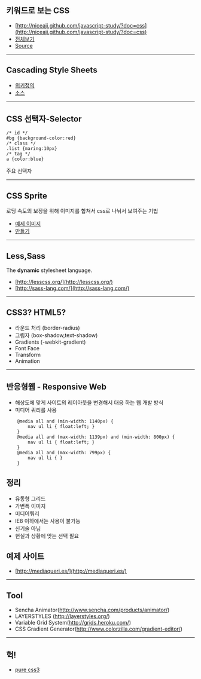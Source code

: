 ## 키워드로 보는  CSS

* [http://niceaji.github.com/javascript-study/?doc=css](http://niceaji.github.com/javascript-study/?doc=css)
* [전체보기](https://github.com/niceaji/javascript-study/blob/gh-pages/doc/css.md)
* [Source](https://github.com/niceaji/javascript-study)

*** 

## Cascading Style Sheets

* [위키정의](http://ko.wikipedia.org/wiki/%EC%A2%85%EC%86%8D%ED%98%95_%EC%8B%9C%ED%8A%B8)
* [소스](view-source:www.daum.net)

*** 

## CSS 선택자-Selector

    /* id */
    #bg {background-color:red}
    /* class */
    .list {maring:10px}
    /* tag */
    a {color:blue}

주요 선택자 

***

## CSS Sprite 

로딩 속도의 보장을 위해 이미지를 합쳐서 css로 나눠서 보여주는 기법 

* [예제 이미지](http://i1.daumcdn.net/deco/top/2012/dec_v07.png)
* [만들기](http://ht.ly/j2pnQ)

***

## Less,Sass

The **dynamic** stylesheet language.

* [http://lesscss.org/](http://lesscss.org/)
* [http://sass-lang.com/](http://sass-lang.com/)


*** 

## CSS3? HTML5?

* 라운드 처리 (border-radius)
* 그림자 (box-shadow,text-shadow)
* Gradients (-webkit-gradient)
* Font Face
* Transform
* Animation

***

## 반응형웹 - Responsive Web

* 해상도에 맞게 사이트의 레이아웃을 변경해서 대응 하는 웹 개발 방식
* 미디어 쿼리를 사용 

```
    @media all and (min-width: 1140px) {
        nav ul li { float:left; }
    }
    @media all and (max-width: 1139px) and (min-width: 800px) {
        nav ul li { float:left; }
    }
    @media all and (max-width: 799px) {
        nav ul li { }
    }
```

## 정리

* 유동형 그리드
* 가변폭 이미지
* 미디어쿼리 
* IE8 이하에서는 사용이 불가능
* 신기술 아님 
* 현실과 상황에 맞는 선택 필요

## 예제 사이트

* [http://mediaqueri.es/](http://mediaqueri.es/)

***

## Tool

* Sencha Animator(http://www.sencha.com/products/animator/)
* LAYERSTYLES (http://layerstyles.org/)
* Variable Grid System(http://grids.heroku.com/)
* CSS Gradient Generator(http://www.colorzilla.com/gradient-editor/)

***

## 헉!

* [pure css3](http://goo.gl/CWRXt)



